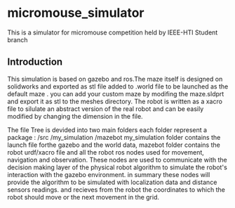 # micromouse_simulator
This is a simulator for micromouse competition held by IEEE-HTI Student branch 
## Introduction 
This simulation is based on gazebo and ros.The maze itself is designed on solidworks and exported as stl file added to .world file to be launched as the default maze . you can add your custom maze by modifing the maze.sldprt and export it as stl to the meshes directory. 
The robot is written as a xacro file to silulate an abstract version of the real robot and can be easily modified by changing the dimension in the file.

The file Tree is devided into two main folders each folder represent a package : 
/src
     /my_simulation
     /mazebot
my_simulation folder contains the launch file forthe gazebo and the world data, mazebot folder contains the robot urdf/xacro file and all the robot ros nodes used for movement, navigation and observation. These nodes are used to communicate with the decision making layer of the physical robot algorithm to simulate the robot's interaction with the gazebo environment. in summary these nodes will provide the algorithm to be simulated with localization data and distance sensors readings. and recieves from the robot the coordinates to which the robot should move or the next movement in the grid.
